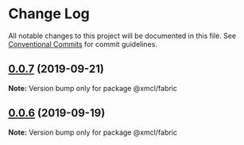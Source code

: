 # Change Log

All notable changes to this project will be documented in this file.
See [Conventional Commits](https://conventionalcommits.org) for commit guidelines.

## [0.0.7](https://github.com/Voxelum/minecraft-launcher-core-node/compare/@xmcl/fabric@0.0.6...@xmcl/fabric@0.0.7) (2019-09-21)

**Note:** Version bump only for package @xmcl/fabric





## [0.0.6](https://github.com/Voxelum/minecraft-launcher-core-node/compare/@xmcl/fabric@0.0.5...@xmcl/fabric@0.0.6) (2019-09-19)

**Note:** Version bump only for package @xmcl/fabric
